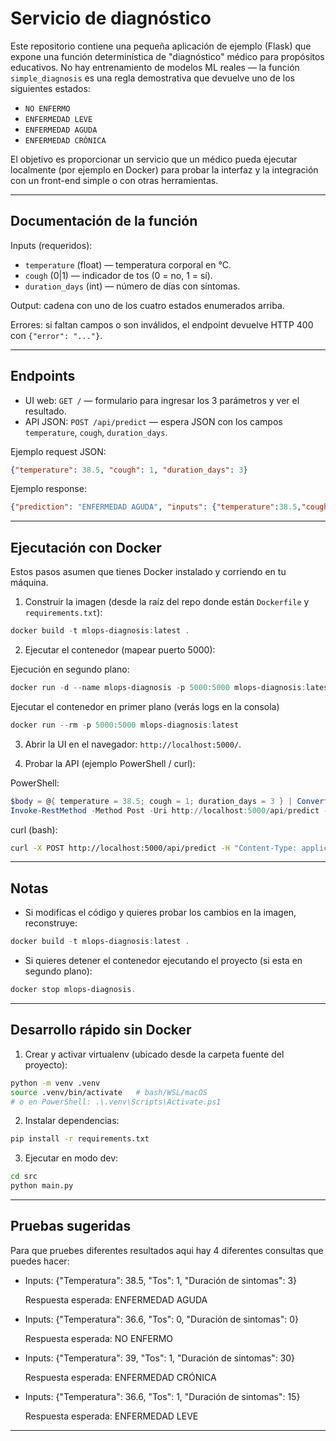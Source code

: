 # Servicio de diagnóstico

Este repositorio contiene una pequeña aplicación de ejemplo (Flask) que expone una función determinística
de "diagnóstico" médico para propósitos educativos. No hay entrenamiento de modelos ML reales —
la función `simple_diagnosis` es una regla demostrativa que devuelve uno de los siguientes estados:

- `NO ENFERMO`
- `ENFERMEDAD LEVE`
- `ENFERMEDAD AGUDA`
- `ENFERMEDAD CRÓNICA`

El objetivo es proporcionar un servicio que un médico pueda ejecutar localmente (por ejemplo en Docker) para
probar la interfaz y la integración con un front-end simple o con otras herramientas.

---

## Documentación de la función

Inputs (requeridos):

- `temperature` (float) — temperatura corporal en °C.
- `cough` (0|1) — indicador de tos (0 = no, 1 = sí).
- `duration_days` (int) — número de días con síntomas.

Output: cadena con uno de los cuatro estados enumerados arriba.

Errores: si faltan campos o son inválidos, el endpoint devuelve HTTP 400 con `{"error": "..."}`.

---

## Endpoints

- UI web: `GET /` — formulario para ingresar los 3 parámetros y ver el resultado.
- API JSON: `POST /api/predict` — espera JSON con los campos `temperature`, `cough`, `duration_days`.

Ejemplo request JSON:

```json
{"temperature": 38.5, "cough": 1, "duration_days": 3}
```

Ejemplo response:

```json
{"prediction": "ENFERMEDAD AGUDA", "inputs": {"temperature":38.5,"cough":1,"duration_days":3}}
```

---

## Ejecutación con Docker

Estos pasos asumen que tienes Docker instalado y corriendo en tu máquina.

1) Construir la imagen (desde la raíz del repo donde están `Dockerfile` y `requirements.txt`):

```powershell
docker build -t mlops-diagnosis:latest .
```

2) Ejecutar el contenedor (mapear puerto 5000):

Ejecución en segundo plano:
```powershell
docker run -d --name mlops-diagnosis -p 5000:5000 mlops-diagnosis:latest
```
Ejecutar el contenedor en primer plano (verás logs en la consola)
 ```powershell
docker run --rm -p 5000:5000 mlops-diagnosis:latest
```

3) Abrir la UI en el navegador: `http://localhost:5000/`.

4) Probar la API (ejemplo PowerShell / curl):

PowerShell:
```powershell
$body = @{ temperature = 38.5; cough = 1; duration_days = 3 } | ConvertTo-Json
Invoke-RestMethod -Method Post -Uri http://localhost:5000/api/predict -Body $body -ContentType 'application/json'
```

curl (bash):
```bash
curl -X POST http://localhost:5000/api/predict -H "Content-Type: application/json" -d '{"temperature":38.5,"cough":1,"duration_days":3}'
```

---

## Notas
- Si modificas el código y quieres probar los cambios en la imagen, reconstruye:

```powershell
docker build -t mlops-diagnosis:latest .
```
- Si quieres detener el contenedor ejecutando el proyecto (si esta en segundo plano):
```powershell
docker stop mlops-diagnosis.
```

---

## Desarrollo rápido sin Docker

1. Crear y activar virtualenv (ubicado desde la carpeta fuente del proyecto):

```bash
python -m venv .venv
source .venv/bin/activate   # bash/WSL/macOS
# o en PowerShell: .\.venv\Scripts\Activate.ps1
```

2. Instalar dependencias:

```bash
pip install -r requirements.txt
```

3. Ejecutar en modo dev:

```bash
cd src
python main.py
```

---

## Pruebas sugeridas

Para que pruebes diferentes resultados aqui hay 4 diferentes consultas que puedes hacer:

* Inputs: {"Temperatura": 38.5, "Tos": 1, "Duración de sintomas": 3}

    Respuesta esperada: ENFERMEDAD AGUDA
    
* Inputs: {"Temperatura": 36.6, "Tos": 0, "Duración de sintomas": 0}

    Respuesta esperada: NO ENFERMO

* Inputs: {"Temperatura": 39, "Tos": 1, "Duración de sintomas": 30}

    Respuesta esperada: ENFERMEDAD CRÓNICA
* Inputs: {"Temperatura": 36.6, "Tos": 1, "Duración de sintomas": 15}

    Respuesta esperada: ENFERMEDAD LEVE


---
